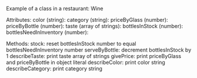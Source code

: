 Example of a class in a restaurant: Wine

Attributes:
color (string):
category (string):
priceByGlass (number):
priceByBottle (number):
taste (array of strings):
bottlesInStock (number):
bottlesNeedInInventory (number):

Methods:
stock: reset bottlesInStock number to equal bottlesNeedInInventory number
serveByBottle: decrement bottlesInStock by 1
describeTaste: print taste array of strings
givePrice: print priceByGlass and priceByBottle in object literal
describeColor: print color string
describeCategory: print category string
